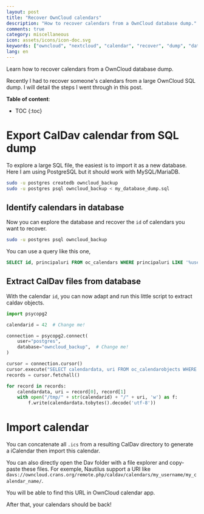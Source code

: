 ```yaml
---
layout: post
title: "Recover OwnCloud calendars"
description: "How to recover calendars from a OwnCloud database dump."
comments: true
category: miscellaneous
icon: assets/icons/icon-doc.svg
keywords: ["owncloud", "nextcloud", "calendar", "recover", "dump", "database", "sql", "removed"]
lang: en
---
```


Learn how to recover calendars from a OwnCloud database dump.

Recently I had to recover someone's calendars from a large OwnCloud SQL dump.
I will detail the steps I went through in this post.

**Table of content**:

* TOC
{:toc}

# Export CalDav calendar from SQL dump

To explore a large SQL file, the easiest is to import it as a new database.
Here I am using PostgreSQL but it should work with MySQL/MariaDB.

```bash
sudo -u postgres createdb owncloud_backup
sudo -u postgres psql owncloud_backup < my_database_dump.sql
```

## Identify calendars in database

Now you can explore the database and recover the `id` of calendars you want to
recover.

```bash
sudo -u postgres psql owncloud_backup
```

You can use a query like this one,

```sql
SELECT id, principaluri FROM oc_calendars WHERE principaluri LIKE '%username';
```

## Extract CalDav files from database

With the calendar `id`, you can now adapt and run this little script to extract
caldav objects.

```python
import psycopg2

calendarid = 42  # Change me!

connection = psycopg2.connect(
    user="postgres",
    database="owncloud_backup",  # Change me!
)

cursor = connection.cursor()
cursor.execute("SELECT calendardata, uri FROM oc_calendarobjects WHERE calendarid = " + str(calendarid))
records = cursor.fetchall() 

for record in records:
    calendardata, uri = record[0], record[1]
    with open("/tmp/" + str(calendarid) + "/" + uri, 'w') as f:
        f.write(calendardata.tobytes().decode('utf-8'))
```

# Import calendar

You can concatenate all `.ics` from a resulting CalDav directory to generate a iCalendar
then import this calendar.

You can also directly open the Dav folder with a file explorer and copy-paste these files.
For exemple, Nautilus support a URI like
`davs://owncloud.crans.org/remote.php/caldav/calendars/my_username/my_calendar_name/`.

You will be able to find this URL in OwnCloud calendar app.

After that, your calendars should be back!
